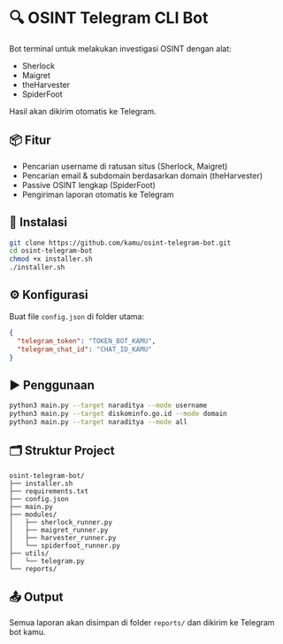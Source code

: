 # 🔍 OSINT Telegram CLI Bot

Bot terminal untuk melakukan investigasi OSINT dengan alat:
- Sherlock
- Maigret
- theHarvester
- SpiderFoot

Hasil akan dikirim otomatis ke Telegram.

## 📦 Fitur
- Pencarian username di ratusan situs (Sherlock, Maigret)
- Pencarian email & subdomain berdasarkan domain (theHarvester)
- Passive OSINT lengkap (SpiderFoot)
- Pengiriman laporan otomatis ke Telegram

## 🚀 Instalasi
```bash
git clone https://github.com/kamu/osint-telegram-bot.git
cd osint-telegram-bot
chmod +x installer.sh
./installer.sh
```

## ⚙️ Konfigurasi
Buat file `config.json` di folder utama:
```json
{
  "telegram_token": "TOKEN_BOT_KAMU",
  "telegram_chat_id": "CHAT_ID_KAMU"
}
```

## ▶️ Penggunaan
```bash
python3 main.py --target naraditya --mode username
python3 main.py --target diskominfo.go.id --mode domain
python3 main.py --target naraditya --mode all
```

## 🗂 Struktur Project
```
osint-telegram-bot/
├── installer.sh
├── requirements.txt
├── config.json
├── main.py
├── modules/
│   ├── sherlock_runner.py
│   ├── maigret_runner.py
│   ├── harvester_runner.py
│   └── spiderfoot_runner.py
├── utils/
│   └── telegram.py
└── reports/
```

## 📤 Output
Semua laporan akan disimpan di folder `reports/` dan dikirim ke Telegram bot kamu.